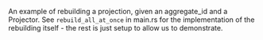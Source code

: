 An example of rebuilding a projection, given an aggregate_id and a Projector. See `rebuild_all_at_once` in main.rs for the implementation of the rebuilding itself - the rest is just setup to allow us to demonstrate.
